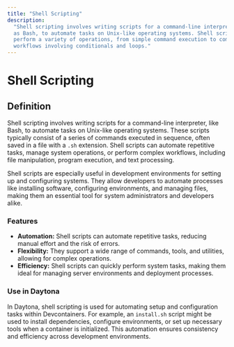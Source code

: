 ```yaml
---
title: "Shell Scripting"
description:
  "Shell scripting involves writing scripts for a command-line interpreter, such
  as Bash, to automate tasks on Unix-like operating systems. Shell scripts can
  perform a variety of operations, from simple command execution to complex
  workflows involving conditionals and loops."
---
```


# Shell Scripting

## Definition

Shell scripting involves writing scripts for a command-line interpreter, like
Bash, to automate tasks on Unix-like operating systems. These scripts typically
consist of a series of commands executed in sequence, often saved in a file with
a `.sh` extension. Shell scripts can automate repetitive tasks, manage system
operations, or perform complex workflows, including file manipulation, program
execution, and text processing.

Shell scripts are especially useful in development environments for setting up
and configuring systems. They allow developers to automate processes like
installing software, configuring environments, and managing files, making them
an essential tool for system administrators and developers alike.

### Features

- **Automation:** Shell scripts can automate repetitive tasks, reducing manual
  effort and the risk of errors.
- **Flexibility:** They support a wide range of commands, tools, and utilities,
  allowing for complex operations.
- **Efficiency:** Shell scripts can quickly perform system tasks, making them
  ideal for managing server environments and deployment processes.

### Use in Daytona

In Daytona, shell scripting is used for automating setup and configuration tasks
within Devcontainers. For example, an `install.sh` script might be used to
install dependencies, configure environments, or set up necessary tools when a
container is initialized. This automation ensures consistency and efficiency
across development environments.
